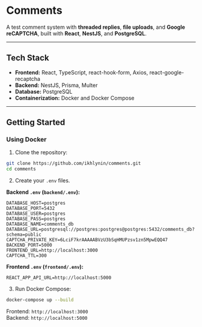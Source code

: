 # Comments

A test comment system with **threaded replies**, **file uploads**, and **Google reCAPTCHA**, built with **React**, **NestJS**, and **PostgreSQL**.

---

## Tech Stack

- **Frontend:** React, TypeScript, react-hook-form, Axios, react-google-recaptcha
- **Backend:** NestJS, Prisma, Multer
- **Database:** PostgreSQL
- **Containerization:** Docker and Docker Compose

---

## Getting Started

### Using Docker

1. Clone the repository:

```bash
git clone https://github.com/ikhlynin/comments.git
cd comments
```

2. Create your `.env` files.

**Backend `.env` (`backend/.env`):**

```env
DATABASE_HOST=postgres
DATABASE_PORT=5432
DATABASE_USER=postgres
DATABASE_PASS=postgres
DATABASE_NAME=comments_db
DATABASE_URL=postgresql://postgres:postgres@postgres:5432/comments_db?schema=public
CAPTCHA_PRIVATE_KEY=6LciF7krAAAAABVzU3bSqHMUPzsv1zn5MpwEQQ47
BACKEND_PORT=5000
FRONTEND_URL=http://localhost:3000
CAPTCHA_TTL=300
```

**Frontend `.env` (`frontend/.env`):**

```env
REACT_APP_API_URL=http://localhost:5000
```

3. Run Docker Compose:

```bash
docker-compose up --build
```

Frontend: `http://localhost:3000`  
Backend: `http://localhost:5000`
